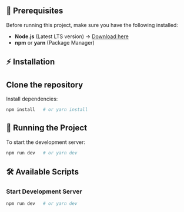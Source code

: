 ## 📌 Prerequisites

Before running this project, make sure you have the following installed:

- **Node.js** (Latest LTS version) → [Download here](https://nodejs.org/)
- **npm** or **yarn** (Package Manager)

## ⚡ Installation

## Clone the repository

Install dependencies:

```sh
npm install   # or yarn install
```

## 🚀 Running the Project

To start the development server:

```sh
npm run dev   # or yarn dev
```

## 🛠 Available Scripts

### Start Development Server

```sh
npm run dev   # or yarn dev
```
